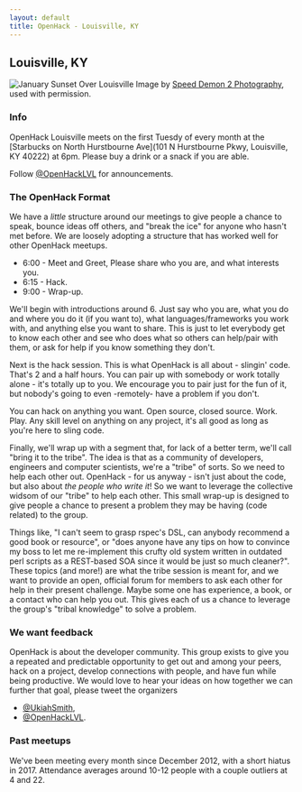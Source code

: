 ```yaml
---
layout: default
title: OpenHack - Louisville, KY
---
```


## Louisville, KY

![January Sunset Over
Louisville](/louisville/january_sunset_over_louisville_014.jpg)
Image by [Speed Demon 2 Photography](http://speeddemon2.com/), used with
permission.

### Info

OpenHack Louisville meets on the first Tuesdy of every month at the [Starbucks on North Hurstbourne Ave](101 N Hurstbourne Pkwy, Louisville, KY 40222) at 6pm. Please buy a drink or a snack if you are able. 

Follow [@OpenHackLVL](http://twitter.com/OpenHackLVL) for announcements.

### The OpenHack Format

We have a *little* structure around our meetings to give people a chance to
speak, bounce ideas off others, and "break the ice" for anyone who hasn't met
before.  We are loosely adopting a structure that has worked well for other
OpenHack meetups.

- 6:00 - Meet and Greet, Please share who you are, and what interests you.
- 6:15 - Hack.
- 9:00 - Wrap-up.

We'll begin with introductions around 6. Just say who you are, what you do and
where you do it (if you want to), what languages/frameworks you work with, and
anything else you want to share. This is just to let everybody get to know each
other and see who does what so others can help/pair with them, or ask for help
if you know something they don't.

Next is the hack session. This is what OpenHack is all about - slingin' code.
That's 2 and a half hours. You can pair up with somebody or work totally alone -
it's totally up to you. We encourage you to pair just for the fun of it, but
nobody's going to even -remotely- have a problem if you don't.

You can hack on anything you want. Open source, closed source. Work. Play.  Any
skill level on anything on any project, it's all good as long as you're here to
sling code.

Finally, we'll wrap up with a segment that, for lack of a better term, we'll
call "bring it to the tribe". The idea is that as a community of developers,
engineers and computer scientists, we're a "tribe" of sorts. So we need to help
each other out.  OpenHack - for us anyway - isn't just about the code, but also
about *the people who write it*! So we want to leverage the collective widsom
of our "tribe" to help each other. This small wrap-up is designed to give
people a chance to present a problem they may be having (code related) to the
group.

Things like, "I can't seem to grasp rspec's DSL, can anybody recommend a
good book or resource", or "does anyone have any tips on how to convince my
boss to let me re-implement this crufty old system written in outdated perl
scripts as a REST-based SOA since it would be just so much cleaner?". These
topics (and more!) are what the tribe session is meant for, and we want to
provide an open, official forum for members to ask each other for help in their
present challenge. Maybe some one has experience, a book, or a contact who can
help you out. This gives each of us a chance to leverage the group's "tribal
knowledge" to solve a problem.

### We want feedback

OpenHack is about the developer community. This group exists to give you a
repeated and predictable opportunity to get out and among your peers, hack on a
project, develop connections with people, and have fun while being productive.
We would love to hear your ideas on how together we can further that goal,
please tweet the organizers

- [@UkiahSmith](https://twitter.com/UkiahSmith),
- [@OpenHackLVL](https://twitter.com/OpenHackLVL).

### Past meetups
We've been meeting every month since December 2012, with a short hiatus in 2017.  Attendance averages around 10-12
people with a couple outliers at 4 and 22. 

